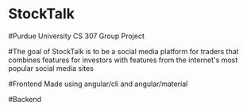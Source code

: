 # StockTalk

#Purdue University CS 307 Group Project

#The goal of StockTalk is to be a social media platform for traders that combines features for investors with features from the internet's most popular social media sites

#Frontend
Made using angular/cli and angular/material

#Backend
